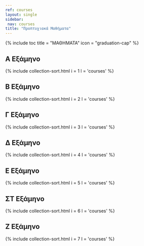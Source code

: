 ```yaml
---
ref: courses
layout: single
sidebar:
 nav: courses
title: "Προπτυχιακά Μαθήματα"
---
```


{% include toc title = "ΜΑΘΗΜΑΤΑ" icon = "graduation-cap" %}

## A Εξάμηνο

{% include collection-sort.html i = 1 l = 'courses' %}

## Β Εξάμηνο

{% include collection-sort.html i = 2 l = 'courses' %}

## Γ Εξάμηνο

{% include collection-sort.html i = 3 l = 'courses' %}

## Δ Εξάμηνο

{% include collection-sort.html i = 4 l = 'courses' %}

## Ε Εξάμηνο

{% include collection-sort.html i = 5 l = 'courses' %}

## ΣΤ Εξάμηνο

{% include collection-sort.html i = 6 l = 'courses' %}

## Ζ Εξάμηνο

{% include collection-sort.html i = 7 l = 'courses' %}
